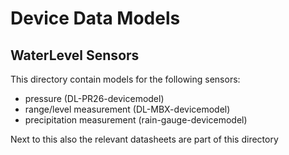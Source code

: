 # Device Data Models

## WaterLevel Sensors

This directory contain models for the following sensors:

- pressure (DL-PR26-devicemodel)
- range/level measurement (DL-MBX-devicemodel)
- precipitation measurement (rain-gauge-devicemodel)

Next to this also the relevant datasheets are part of this directory
